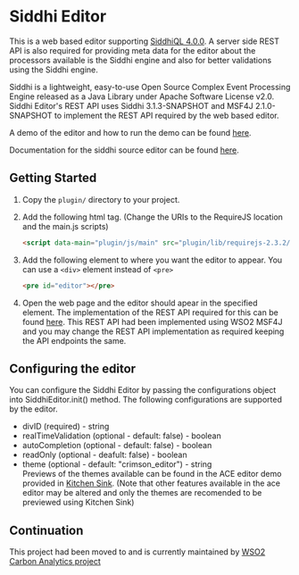 # Siddhi Editor

This is a web based editor supporting [SiddhiQL 4.0.0](https://github.com/nadundesilva/wso2-siddhi/tree/4.0.0). A server side REST API is also required for providing meta data for the editor about the processors available is the Siddhi engine and also for better validations using the Siddhi engine.

Siddhi is a lightweight, easy-to-use Open Source Complex Event Processing Engine released as a Java Library under Apache Software License v2.0. Siddhi Editor's REST API uses Siddhi 3.1.3-SNAPSHOT and MSF4J 2.1.0-SNAPSHOT to implement the REST API required by the web based editor.

A demo of the editor and how to run the demo can be found [here](https://github.com/nadundesilva/WSO2SiddhiEditor/tree/master/docs/demo).

Documentation for the siddhi source editor can be found [here](https://docs.google.com/document/d/1507PAdMjlweDCU0QUPPHuPSqYvI58KmbU7q75rOwjC8/edit?usp=sharing).

## Getting Started

1. Copy the `plugin/` directory to your project.
2. Add the following html tag. (Change the URIs to the RequireJS location and the main.js scripts)
   ```html
   <script data-main="plugin/js/main" src="plugin/lib/requirejs-2.3.2/require.js"></script>
   ```
   
3. Add the following element to where you want the editor to appear. You can use a `<div>` element instead of `<pre>`
   ```html
   <pre id="editor"></pre>
   ```
   
4. Open the web page and the editor should apear in the specified element.
   The implementation of the REST API required for this can be found [here](https://github.com/nadundesilva/WSO2SiddhiEditor/tree/master/docs/demo/server). This REST API had been implemented using WSO2 MSF4J and you may change the REST API implementation as required keeping the API endpoints the same.

## Configuring the editor

You can configure the Siddhi Editor by passing the configurations object into SiddhiEditor.init() method. The following configurations are supported by the editor.

* divID (required) - string
* realTimeValidation (optional - default: false) - boolean
* autoCompletion (optional - default: false) - boolean
* readOnly (optional - deafult: false) - boolean
* theme (optional - default: "crimson_editor") - string<br>
  Previews of the themes available can be found in the ACE editor demo provided in [Kitchen Sink](https://ace.c9.io/build/kitchen-sink.html). (Note that other features available in the ace editor may be altered and only the themes are recomended to be previewed using Kitchen Sink)

## Continuation

This project had been moved to and is currently maintained by [WSO2 Carbon Analytics project](https://github.com/wso2/carbon-analytics/tree/master/components/org.wso2.carbon.siddhi.editor.core/src/main/resources/web/js/source-editor)
